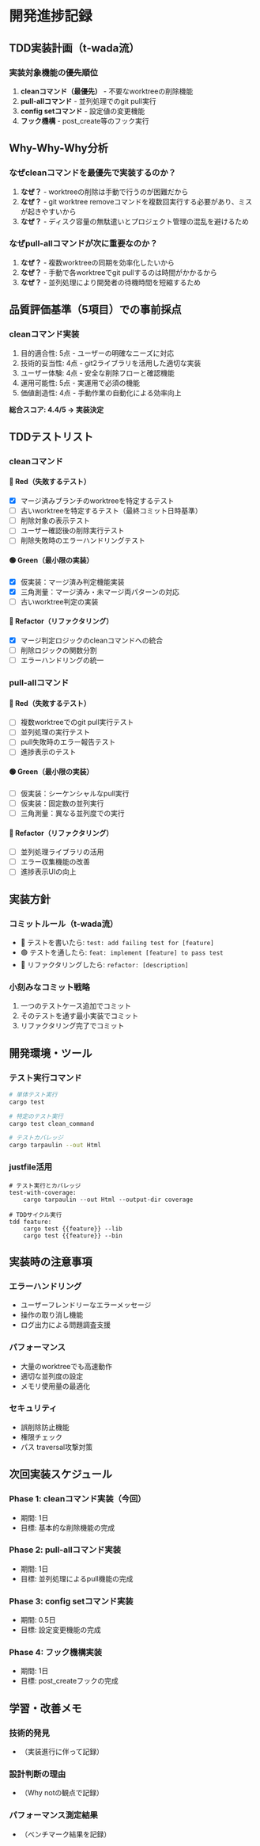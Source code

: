 # 開発進捗記録

## TDD実装計画（t-wada流）

### 実装対象機能の優先順位

1. **cleanコマンド（最優先）** - 不要なworktreeの削除機能
2. **pull-allコマンド** - 並列処理でのgit pull実行
3. **config setコマンド** - 設定値の変更機能
4. **フック機構** - post_create等のフック実行

## Why-Why-Why分析

### なぜcleanコマンドを最優先で実装するのか？
1. **なぜ？** - worktreeの削除は手動で行うのが困難だから
2. **なぜ？** - git worktree removeコマンドを複数回実行する必要があり、ミスが起きやすいから
3. **なぜ？** - ディスク容量の無駄遣いとプロジェクト管理の混乱を避けるため

### なぜpull-allコマンドが次に重要なのか？
1. **なぜ？** - 複数worktreeの同期を効率化したいから
2. **なぜ？** - 手動で各worktreeでgit pullするのは時間がかかるから
3. **なぜ？** - 並列処理により開発者の待機時間を短縮するため

## 品質評価基準（5項目）での事前採点

### cleanコマンド実装
1. 目的適合性: 5点 - ユーザーの明確なニーズに対応
2. 技術的妥当性: 4点 - git2ライブラリを活用した適切な実装
3. ユーザー体験: 4点 - 安全な削除フローと確認機能
4. 運用可能性: 5点 - 実運用で必須の機能
5. 価値創造性: 4点 - 手動作業の自動化による効率向上

**総合スコア: 4.4/5 → 実装決定**

## TDDテストリスト

### cleanコマンド

#### 🔴 Red（失敗するテスト）
- [x] マージ済みブランチのworktreeを特定するテスト
- [ ] 古いworktreeを特定するテスト（最終コミット日時基準）
- [ ] 削除対象の表示テスト
- [ ] ユーザー確認後の削除実行テスト
- [ ] 削除失敗時のエラーハンドリングテスト

#### 🟢 Green（最小限の実装）
- [x] 仮実装：マージ済み判定機能実装
- [x] 三角測量：マージ済み・未マージ両パターンの対応
- [ ] 古いworktree判定の実装

#### 🔵 Refactor（リファクタリング）
- [x] マージ判定ロジックのcleanコマンドへの統合
- [ ] 削除ロジックの関数分割
- [ ] エラーハンドリングの統一

### pull-allコマンド

#### 🔴 Red（失敗するテスト）
- [ ] 複数worktreeでのgit pull実行テスト
- [ ] 並列処理の実行テスト
- [ ] pull失敗時のエラー報告テスト
- [ ] 進捗表示のテスト

#### 🟢 Green（最小限の実装）
- [ ] 仮実装：シーケンシャルなpull実行
- [ ] 仮実装：固定数の並列実行
- [ ] 三角測量：異なる並列度での実行

#### 🔵 Refactor（リファクタリング）
- [ ] 並列処理ライブラリの活用
- [ ] エラー収集機能の改善
- [ ] 進捗表示UIの向上

## 実装方針

### コミットルール（t-wada流）
- 🔴 テストを書いたら: `test: add failing test for [feature]`
- 🟢 テストを通したら: `feat: implement [feature] to pass test`
- 🔵 リファクタリングしたら: `refactor: [description]`

### 小刻みなコミット戦略
1. 一つのテストケース追加でコミット
2. そのテストを通す最小実装でコミット
3. リファクタリング完了でコミット

## 開発環境・ツール

### テスト実行コマンド
```bash
# 単体テスト実行
cargo test

# 特定のテスト実行
cargo test clean_command

# テストカバレッジ
cargo tarpaulin --out Html
```

### justfile活用
```just
# テスト実行とカバレッジ
test-with-coverage:
    cargo tarpaulin --out Html --output-dir coverage

# TDDサイクル実行
tdd feature:
    cargo test {{feature}} --lib
    cargo test {{feature}} --bin
```

## 実装時の注意事項

### エラーハンドリング
- ユーザーフレンドリーなエラーメッセージ
- 操作の取り消し機能
- ログ出力による問題調査支援

### パフォーマンス
- 大量のworktreeでも高速動作
- 適切な並列度の設定
- メモリ使用量の最適化

### セキュリティ
- 誤削除防止機能
- 権限チェック
- パス traversal攻撃対策

## 次回実装スケジュール

### Phase 1: cleanコマンド実装（今回）
- 期間: 1日
- 目標: 基本的な削除機能の完成

### Phase 2: pull-allコマンド実装
- 期間: 1日
- 目標: 並列処理によるpull機能の完成

### Phase 3: config setコマンド実装
- 期間: 0.5日
- 目標: 設定変更機能の完成

### Phase 4: フック機構実装
- 期間: 1日
- 目標: post_createフックの完成

## 学習・改善メモ

### 技術的発見
- （実装進行に伴って記録）

### 設計判断の理由
- （Why notの観点で記録）

### パフォーマンス測定結果
- （ベンチマーク結果を記録）